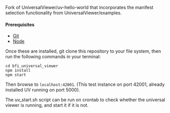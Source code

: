 Fork of UniversalViewer/uv-hello-world that incorporates the manifest selection functionality from UniversalViewer/examples.

#### Prerequisites

- [Git](https://git-scm.com/)
- [Node](https://nodejs.org/)

Once these are installed, git clone this repository to your file system, then run the following commands in your terminal:

```
cd bfi_universal_viewer
npm install
npm start
```

Then browse to `localhost:42001`. (This test instance on port 42001, already installed UV running on port 5000).

The uv_start.sh script can be run on crontab to check whether the universal viewer is running, and start it if it is not.
